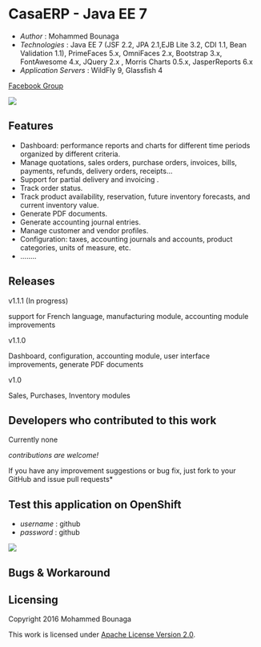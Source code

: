 # CasaERP - Java EE 7

* *Author* : Mohammed Bounaga
* *Technologies* : Java EE 7 (JSF 2.2, JPA 2.1,EJB Lite 3.2, CDI 1.1, Bean Validation 1.1), PrimeFaces 5.x, OmniFaces 2.x, Bootstrap 3.x, FontAwesome 4.x, JQuery 2.x , Morris Charts 0.5.x, JasperReports 6.x
* *Application Servers* : WildFly 9, Glassfish 4

[Facebook Group](https://www.facebook.com/groups/1545570112415771)

<img src="https://s32.postimg.org/vv433fc2t/Dashboard.png"/>

## Features

* Dashboard: performance reports and charts for different time periods organized by different criteria.
* Manage quotations, sales orders, purchase orders, invoices, bills, payments, refunds, delivery orders, receipts...
* Support for partial delivery and invoicing .
* Track order status.
* Track product availability, reservation, future inventory forecasts, and current inventory value.
* Generate PDF documents.
* Generate accounting journal entries.
* Manage customer and vendor profiles.
* Configuration: taxes, accounting journals and accounts, product categories, units of measure, etc.
* ........


## Releases


v1.1.1 (In progress)

support for French language, manufacturing module, accounting module improvements

v1.1.0

Dashboard, configuration, accounting module, user interface improvements, generate PDF documents

v1.0

Sales, Purchases,  Inventory modules


## Developers who contributed to this work

Currently none

*contributions are welcome!* 

If you have any improvement suggestions or bug fix, just fork to your GitHub and issue pull requests*


## Test this application on OpenShift 
* *username* : github  
* *password* : github

<a href="http://erp-mohammedbounaga.rhcloud.com/"><img src="https://allclouds.net/wp-content/uploads/2015/08/OpenShift-Logo-e1440595191561.png"/></a>

## Bugs & Workaround


## Licensing

Copyright 2016 Mohammed Bounaga

This work is licensed under <a rel="license" href="http://www.apache.org/licenses/LICENSE-2.0">Apache License Version 2.0</a>.


